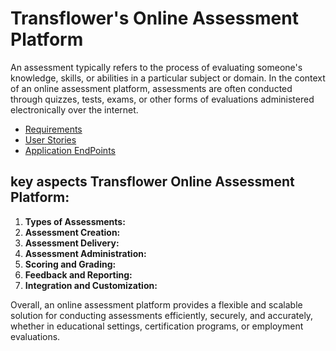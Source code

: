 # Transflower's  Online Assessment Platform 

 An assessment typically refers to the process of evaluating someone's knowledge, skills, or abilities in a particular subject or domain. In the context of an online assessment platform, assessments are often conducted through quizzes, tests, exams, or other forms of evaluations administered electronically over the internet.

 - <a href="./Documentation/assessmentscenarios.md">Requirements </a>
 - <a href="./Documentation/productbacklog.md">User Stories </a>
 - <a href="./Documentation/assessmentendpoints.md">Application EndPoints </a>

## key aspects Transflower Online Assessment Platform:

1. **Types of Assessments:**
2. **Assessment Creation:**
3. **Assessment Delivery:**
4. **Assessment Administration:**
5. **Scoring and Grading:**
6. **Feedback and Reporting:**
7. **Integration and Customization:**

Overall, an online assessment platform provides a flexible and scalable solution for conducting assessments efficiently, securely, and accurately, whether in educational settings, certification programs, or employment evaluations.